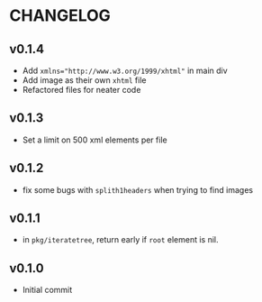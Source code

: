 # CHANGELOG

## v0.1.4

- Add `xmlns="http://www.w3.org/1999/xhtml"` in main div
- Add image as their own `xhtml` file
- Refactored files for neater code

## v0.1.3

- Set a limit on 500 xml elements per file

## v0.1.2

- fix some bugs with `splith1headers` when trying to find images

## v0.1.1

- in `pkg/iteratetree`, return early if `root` element is nil.

## v0.1.0

- Initial commit
